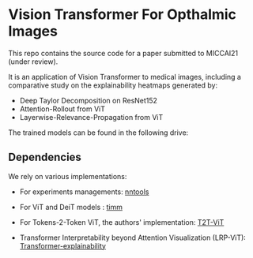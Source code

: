 # Vision Transformer For Opthalmic Images



This repo contains the source code for a paper submitted to MICCAI21 (under review).

It is an application of Vision Transformer to medical images, including a comparative study on the explainability heatmaps generated by:

- Deep Taylor Decomposition on ResNet152
- Attention-Rollout from ViT
- Layerwise-Relevance-Propagation from ViT

The trained models can be found in the following drive:



## Dependencies

We rely on various implementations:

- For experiments managements: [nntools](https://github.com/ClementPla/NNTools/tree/master)

- For ViT and DeiT  models : [timm](https://github.com/rwightman/pytorch-image-models)
- For Tokens-2-Token ViT, the authors' implementation: [T2T-ViT](https://github.com/yitu-opensource/T2T-ViT?utm_source=catalyzex.com)
- Transformer Interpretability beyond Attention Visualization (LRP-ViT): [Transformer-explainability](https://github.com/hila-chefer/Transformer-Explainability) 